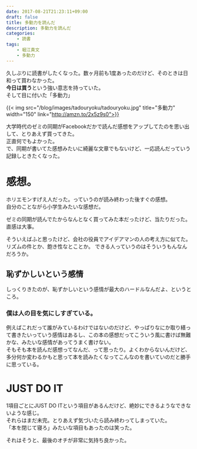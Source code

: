 ```yaml
---
date: 2017-08-21T21:23:11+09:00
draft: false
title: 多動力を読んだ
description: 多動力を読んだ
categories:
    - 読書
tags:
    - 堀江貴文
    - 多動力    
---
```


久しぶりに読書がしたくなった。数ヶ月前も1度あったのだけど、そのときは日和って買わなかった。  
**今日は買う**という強い意志を持っていた。  
そして目に付いた「多動力」

{{< img src="/blog/images/tadouryoku/tadouryoku.jpg" title="多動力" width="150" link="http://amzn.to/2x5z9s0">}}  

大学時代のゼミの同期がFacebookだかで読んだ感想をアップしてたのを思い出して、とりあえず買ってきた。  
正直何でもよかった。  
で、同期が書いてた感想みたいに綺麗な文章でもないけど、一応読んだっていう記録しときたくなった。

# 感想。
ホリエモンすげえ人だった。っていうのが読み終わった後すぐの感想。  
自分のことながら小学生みたいな感想だ。

ゼミの同期が読んでたからなんとなく買ってみた本だったけど、当たりだった。直感は大事。

そういえばふと思ったけど、会社の役員でアイデアマンの人の考え方に似てた。  
リズムの件とか、飽き性なとことか。
できる人っていうのはそういうもんなんだろうか。

## 恥ずかしいという感情
しっくりきたのが、恥ずかしいという感情が最大のハードルなんだよ、というところ。  
### 僕は人の目を気にしすぎている。
例えばこれだって誰がみているわけではないのだけど、やっぱりなにか取り繕って書きたいっていう感情はあるし、この本の感想だってこういう風に書けば無難かな、みたいな感情があってうまく書けない。  
そもそも本を読んだ感想ってなんだ、って思ったり。よくわからないんだけど、多分何か変わるかもと思って本を読みたくなってこんなのを書いていのだと勝手に思っている。

# JUST DO IT
1項目ごとにJUST DO ITという項目があるんだけど、絶妙にできるようなできないような感じ。  
それらはまだ未完。とりあえず気づいたら読み終わってしまっていた。  
「本を閉じて寝ろ」みたいな項目もあったのは笑った。

それはそうと、最後のオチが非常に気持ち良かった。

